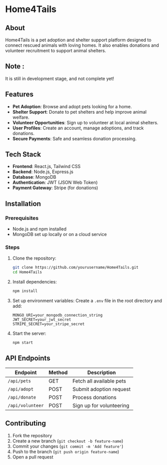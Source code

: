 # Home4Tails

## About
Home4Tails is a pet adoption and shelter support platform designed to connect rescued animals with loving homes. It also enables donations and volunteer recruitment to support animal shelters.

## Note : 
It is still in development stage, and not complete yet!

## Features
- **Pet Adoption**: Browse and adopt pets looking for a home.
- **Shelter Support**: Donate to pet shelters and help improve animal welfare.
- **Volunteer Opportunities**: Sign up to volunteer at local animal shelters.
- **User Profiles**: Create an account, manage adoptions, and track donations.
- **Secure Payments**: Safe and seamless donation processing.

## Tech Stack
- **Frontend**: React.js, Tailwind CSS
- **Backend**: Node.js, Express.js
- **Database**: MongoDB
- **Authentication**: JWT (JSON Web Token)
- **Payment Gateway**: Stripe (for donations)

## Installation
### Prerequisites
- Node.js and npm installed
- MongoDB set up locally or on a cloud service

### Steps
1. Clone the repository:
   ```sh
   git clone https://github.com/yourusername/Home4Tails.git
   cd Home4Tails
   ```
2. Install dependencies:
   ```sh
   npm install
   ```
3. Set up environment variables:
   Create a `.env` file in the root directory and add:
   ```env
   MONGO_URI=your_mongodb_connection_string
   JWT_SECRET=your_jwt_secret
   STRIPE_SECRET=your_stripe_secret
   ```
4. Start the server:
   ```sh
   npm start
   ```

## API Endpoints
| Endpoint         | Method | Description                  |
|-----------------|--------|------------------------------|
| `/api/pets`     | GET    | Fetch all available pets    |
| `/api/adopt`    | POST   | Submit adoption request     |
| `/api/donate`   | POST   | Process donations          |
| `/api/volunteer`| POST   | Sign up for volunteering   |

## Contributing
1. Fork the repository
2. Create a new branch (`git checkout -b feature-name`)
3. Commit your changes (`git commit -m 'Add feature'`)
4. Push to the branch (`git push origin feature-name`)
5. Open a pull request

